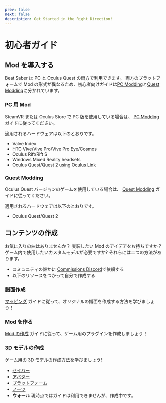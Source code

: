 ```yaml
---
prev: false
next: false
description: Get Started in the Right Direction!
---
```


# 初心者ガイド

## Mod を導入する

Beat Saber は PC と Oculus Quest の両方で利用できます。 両方のプラットフォームで Mod の形式が異なるため、初心者向けガイドは[PC Modding](#pc用mod)と[Quest Modding](#quest-modding)に分かれています。

### PC 用 Mod

SteamVR または Oculus Store で PC 版を使用している場合は、 [PC Modding](./pc-modding.md) ガイドに従ってください。

適用されるハードウェアは以下のとおりです。

- Valve Index
- HTC Vive/Vive Pro/Vive Pro Eye/Cosmos
- Oculus Rift/Rift S
- Windows Mixed Reality headsets
- Oculus Quest/Quest 2 using [Oculus Link](https://support.oculus.com/444256562873335/)

### Quest Modding

Oculus Quest バージョンのゲームを使用している場合は、 [Quest Modding](./quest-modding.md) ガイドに従ってください。

適用されるハードウェアは以下のとおりです。

- Oculus Quest/Quest 2

## コンテンツの作成

お気に入りの曲はありませんか？ 実装したい Mod のアイデアをお持ちですか？ ゲーム内で使用したいカスタムモデルが必要ですか? それらには二つの方法があります。

- コミュニティの誰かに [Commissions Discord](https://discord.gg/e4f3WBBVnr)で依頼する
- 以下のリソースをつかって自分で作成する

### 譜面作成

[マッピング](./mapping/) ガイドに従って、オリジナルの譜面を作成する方法を学びましょう！

### Mod を作る

[Mod の作成](./modding/) ガイドに従って、ゲーム用のプラグインを作成しましょう！

### 3D モデルの作成

ゲーム用の 3D モデルの作成方法を学びましょう!

- [セイバー](./models/sabers-guide.md)
- [アバター](./models/avatars-guide.md)
- [プラットフォーム](./models/platforms-guide.md)
- [ノーツ](./models/notes-guide.md)
- **ウォール** 現時点ではガイドは利用できませんが、作成中です。
